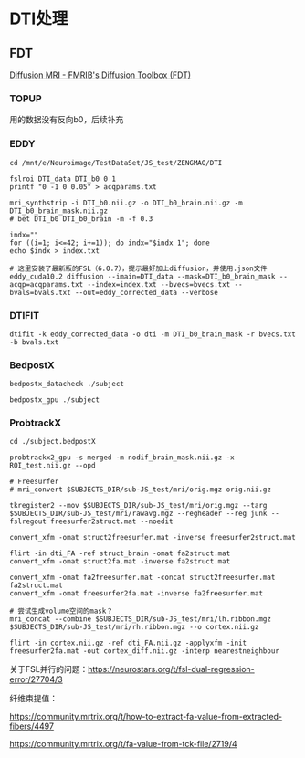 # DTI处理

## FDT

[Diffusion MRI - FMRIB's Diffusion Toolbox (FDT)](https://fsl.fmrib.ox.ac.uk/fsl/docs/#/diffusion/index)

### TOPUP

用的数据没有反向b0，后续补充

### EDDY

```
cd /mnt/e/Neuroimage/TestDataSet/JS_test/ZENGMAO/DTI

fslroi DTI_data DTI_b0 0 1
printf "0 -1 0 0.05" > acqparams.txt

mri_synthstrip -i DTI_b0.nii.gz -o DTI_b0_brain.nii.gz -m DTI_b0_brain_mask.nii.gz
# bet DTI_b0 DTI_b0_brain -m -f 0.3

indx=""
for ((i=1; i<=42; i+=1)); do indx="$indx 1"; done
echo $indx > index.txt

# 这里安装了最新版的FSL（6.0.7），提示最好加上diffusion，并使用.json文件
eddy_cuda10.2 diffusion --imain=DTI_data --mask=DTI_b0_brain_mask --acqp=acqparams.txt --index=index.txt --bvecs=bvecs.txt --bvals=bvals.txt --out=eddy_corrected_data --verbose
```

### DTIFIT

```
dtifit -k eddy_corrected_data -o dti -m DTI_b0_brain_mask -r bvecs.txt -b bvals.txt
```

### BedpostX

```
bedpostx_datacheck ./subject

bedpostx_gpu ./subject
```

### ProbtrackX

```
cd ./subject.bedpostX

probtrackx2_gpu -s merged -m nodif_brain_mask.nii.gz -x ROI_test.nii.gz --opd

# Freesurfer
# mri_convert $SUBJECTS_DIR/sub-JS_test/mri/orig.mgz orig.nii.gz

tkregister2 --mov $SUBJECTS_DIR/sub-JS_test/mri/orig.mgz --targ $SUBJECTS_DIR/sub-JS_test/mri/rawavg.mgz --regheader --reg junk --fslregout freesurfer2struct.mat --noedit

convert_xfm -omat struct2freesurfer.mat -inverse freesurfer2struct.mat

flirt -in dti_FA -ref struct_brain -omat fa2struct.mat
convert_xfm -omat struct2fa.mat -inverse fa2struct.mat

convert_xfm -omat fa2freesurfer.mat -concat struct2freesurfer.mat fa2struct.mat
convert_xfm -omat freesurfer2fa.mat -inverse fa2freesurfer.mat

# 尝试生成volume空间的mask？
mri_concat --combine $SUBJECTS_DIR/sub-JS_test/mri/lh.ribbon.mgz $SUBJECTS_DIR/sub-JS_test/mri/rh.ribbon.mgz --o cortex.nii.gz

flirt -in cortex.nii.gz -ref dti_FA.nii.gz -applyxfm -init freesurfer2fa.mat -out cortex_diff.nii.gz -interp nearestneighbour

```

关于FSL并行的问题：https://neurostars.org/t/fsl-dual-regression-error/27704/3


纤维束提值：

https://community.mrtrix.org/t/how-to-extract-fa-value-from-extracted-fibers/4497

https://community.mrtrix.org/t/fa-value-from-tck-file/2719/4